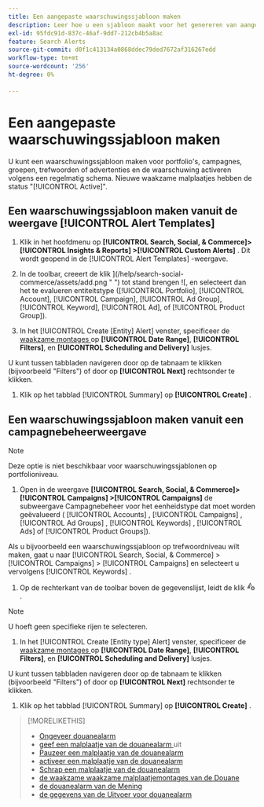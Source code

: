 ```yaml
---
title: Een aangepaste waarschuwingssjabloon maken
description: Leer hoe u een sjabloon maakt voor het genereren van aangepaste waarschuwingen.
exl-id: 95fdc91d-837c-46af-9dd7-212cb4b5a8ac
feature: Search Alerts
source-git-commit: d0f1c413134a0868ddec79ded7672af316267edd
workflow-type: tm+mt
source-wordcount: '256'
ht-degree: 0%

---
```


# Een aangepaste waarschuwingssjabloon maken

U kunt een waarschuwingssjabloon maken voor portfolio&#39;s, campagnes, groepen, trefwoorden of advertenties en de waarschuwing activeren volgens een regelmatig schema. Nieuwe waakzame malplaatjes hebben de status &quot;[!UICONTROL Active]&quot;.

## Een waarschuwingssjabloon maken vanuit de weergave [!UICONTROL Alert Templates]

1. Klik in het hoofdmenu op **[!UICONTROL Search, Social, & Commerce]> [!UICONTROL Insights & Reports] >[!UICONTROL Custom Alerts]** . Dit wordt geopend in de [!UICONTROL Alert Templates] -weergave.

1. In de toolbar, creeert de klik ](/help/search-social-commerce/assets/add.png " ") tot stand brengen ![, en selecteert dan het te evalueren entiteitstype ([!UICONTROL Portfolio], [!UICONTROL Account], [!UICONTROL Campaign], [!UICONTROL Ad Group], [!UICONTROL Keyword], [!UICONTROL Ad], of [!UICONTROL Product Group]).

1. In het [!UICONTROL Create \[Entity\] Alert] venster, specificeer de [ waakzame montages ](alert-template-settings.md) op **[!UICONTROL Date Range]**, **[!UICONTROL Filters]**, en **[!UICONTROL Scheduling and Delivery]** lusjes.

U kunt tussen tabbladen navigeren door op de tabnaam te klikken (bijvoorbeeld &quot;Filters&quot;) of door op **[!UICONTROL Next]** rechtsonder te klikken.

1. Klik op het tabblad [!UICONTROL Summary] op **[!UICONTROL Create]** .

## Een waarschuwingssjabloon maken vanuit een campagnebeheerweergave

>[!NOTE]
>
>Deze optie is niet beschikbaar voor waarschuwingssjablonen op portfolioniveau.

1. Open in de weergave **[!UICONTROL Search, Social, & Commerce]> [!UICONTROL Campaigns] >[!UICONTROL Campaigns]** de subweergave Campagnebeheer voor het eenheidstype dat moet worden geëvalueerd ( [!UICONTROL Accounts] , [!UICONTROL Campaigns] , [!UICONTROL Ad Groups] , [!UICONTROL Keywords] , [!UICONTROL Ads] of [!UICONTROL Product Groups]).

Als u bijvoorbeeld een waarschuwingssjabloon op trefwoordniveau wilt maken, gaat u naar [!UICONTROL Search, Social, & Commerce] > [!UICONTROL Campaigns] > [!UICONTROL Campaigns] en selecteert u vervolgens [!UICONTROL Keywords] .

1. Op de rechterkant van de toolbar boven de gegevenslijst, leidt de klik ![ Alarm ](/help/search-social-commerce/assets/add-alert.png " tot Alarm ").

>[!NOTE]
>
>U hoeft geen specifieke rijen te selecteren.

1. In het [!UICONTROL Create \[Entity type\] Alert] venster, specificeer de [ waakzame montages ](alert-template-settings.md) op **[!UICONTROL Date Range]**, **[!UICONTROL Filters]**, en **[!UICONTROL Scheduling and Delivery]** lusjes.

U kunt tussen tabbladen navigeren door op de tabnaam te klikken (bijvoorbeeld &quot;Filters&quot;) of door op **[!UICONTROL Next]** rechtsonder te klikken.

1. Klik op het tabblad [!UICONTROL Summary] op **[!UICONTROL Create]** .

>[!MORELIKETHIS]
>
>* [ Ongeveer douanealarm ](alert-about.md)
>* [ geef een malplaatje van de douanealarm ](alert-template-edit.md) uit
>* [ Pauzeer een malplaatje van de douanealarm ](alert-template-pause.md)
>* [ activeer een malplaatje van de douanealarm ](alert-template-activate.md)
>* [ Schrap een malplaatje van de douanealarm ](alert-template-delete.md)
>* [ de waakzame waakzame malplaatjemontages van de Douane ](alert-template-settings.md)
>* [ de douanealarm van de Mening ](alert-view.md)
>* [ de gegevens van de Uitvoer voor douanealarm ](alert-export-data.md)
